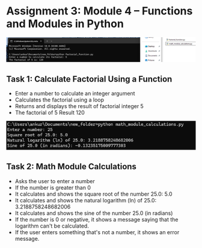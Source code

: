 # Assignment 3: Module 4 – Functions and Modules in Python

![Task 1 Output](assets/1.png)
## Task 1: Calculate Factorial Using a Function
- Enter a number to calculate an integer argument
- Calculates the factorial using a loop
- Returns and displays the result of factorial integer 5
- The factorial of 5 Result 120 

![Task 2 Output](assets/2.png)
## Task 2: Math Module Calculations
- Asks the user to enter a number
- If the number is greater than 0
- It calculates and shows the square root of the number 25.0: 5.0
- It calculates and shows the natural logarithm (ln) of 25.0: 3.2188758248682006
- It calculates and shows the sine of the number 25.0 (in radians)
- If the number is 0 or negative, it shows a message saying that the logarithm can't be calculated.
- If the user enters something that's not a number, it shows an error message.
